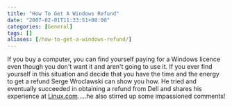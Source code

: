 ```yaml
---
title: "How To Get A Windows Refund"
date: "2007-02-01T11:33:51+00:00"
categories: [General]
tags: []
aliases: [/how-to-get-a-windows-refund/]
---
```


If you buy a computer, you can find yourself paying for a Windows licence even though you don't want it and aren't going to use it. If you ever find yourself in this situation and decide that you have the time and the energy to get a refund Serge Wroclawski can show you how. He tried and eventually succeeded in obtaining a refund from Dell and shares his experience at <a href="http://www.linux.com/article.pl?sid=07/01/03/227237"> Linux.com</a>.....he also stirred up some impassioned comments!
